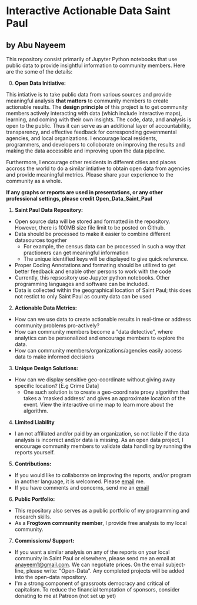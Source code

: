 # Interactive Actionable Data Saint Paul 
## by Abu Nayeem

This repository consist primarily of Jupyter Python notebooks that use public data to provide insightful information to community members. Here are the some of the details:

0) **Open Data Initiative:** 

  This intiative is to take public data from various sources and provide meaningful analysis **that matters** to community members to create actionable results. The **design principle** of this project is to get community members actively interacting with data (which include interactive maps), learning, and coming with their own insights. The code, data, and analysis is open to the public. Thus it can serve as an additional layer of accountability, transparency, and effective feedback for corresponding governmental agencies, and local organizations. I encourage local residents, programmers, and developers to colloborate on improving the results and making the data accessible and improving upon the data pipeline.

  Furthermore, I encourage other residents in different cities and places accross the world to do a similar intiative to obtain open data from agencies and provide meaningful metrics. Please share your experience to the community as a whole. 
  
**If any graphs or reports are used in presentations, or any other professional settings, please credit Open_Data_Saint_Paul**   

1) **Saint Paul Data Repository:**
  - Open source data will be stored and formatted in the repository. However, there is 100MB size file limit to be posted on Github. 
  - Data should be processed to make it easier to combine different datasources together
    - For example, the census data can be processed in such a way that practioners can get meaningful information
    - The unique identified keys will be displayed to give quick reference.
  - Proper Coding Annotations and formating should be utilized to get better feedback and enable other persons to work with the code
  - Currently, this repsository use Jupyter python notebooks. Other programming languages and software can be included.
  - Data is collected within the geographical location of Saint Paul; this does not restict to only Saint Paul as county data can be used
  
2) **Actionable Data Metrics:**
  - How can we use data to create actionable results in real-time or address community problems pro-actively?
  - How can community members become a "data detective", where analytics can be personalized and encourage members to explore the data.
  - How can community members/organizations/agencies easily access data to make informed decisions
  
3) **Unique Design Solutions:** 
  - How can we display sensitive geo-coordinate without giving away specific location? [E.g Crime Data]
    - One such solution is to create a geo-coordinate proxy algorithm that takes a 'masked address' and gives an approximate location of the event. View the interactive crime map to learn more about the algorithm.
    
4) **Limited Liability**
  - I an not affiliated and/or paid by an organization, so not liable if the data analysis is incorrect and/or data is missing. As an open data project, I encourage community members to validate data handling by running the reports yourself.

5) **Contributions:**
  - If you would like to collaborate on improving the reports, and/or program in another language, it is welcomed. Please [email](mailto:anayeem1@gmail.com?Subject=Open-Data%20Contributer:) me.
  - If you have comments and concerns, send me an [email](mailto:anayeem1@gmail.com?Subject=Open-Data%20Comment:) 

6) **Public Portfolio:**
  - This repository also serves as a public portfolio of my programming and research skills. 
  - As a **Frogtown community member**, I provide free analysis to my local community. 

7) **Commissions/ Support:**
  - If you want a similar analysis on any of the reports on your local community in Saint Paul or elsewhere, please send me an email at anayeem1@gmail.com. We can negotiate prices. On the email subject-line, please write: "Open-Data". Any completed projects will be added into the open-data repository.  
  - I'm a strong component of grassroots democracy and critical of capitalism. To reduce the financial temptation of sponsors, consider donating to me at Patreon (not set up yet)  


